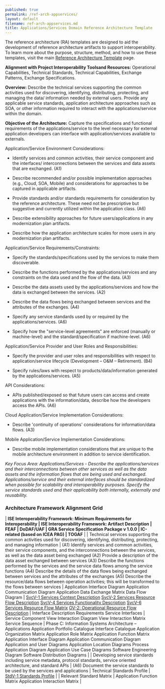 ```yaml
---
published: true
permalink: /ref-arch-appservices/
layout: default
filename: ref-arch-appservices.md
title: Applications/Services Domain Reference Architecture Template
---
```


The reference architecture (RA) templates are designed to aid the development of reference architecture artifacts to support interoperability. To learn more about the purpose, structure, method, and how to use these templates, visit the main [Reference Architecture Template](/ref-arch-template) page.

**Alignment with Project Interoperability Toolsand Resources:** Operational Capabilities, Technical Standards, Technical Capabilities, Exchange Patterns, Exchange Specifications.

**Overview:** Describe the technical services supporting the common activities used for discovering, identifying, distributing, protecting, and managing the data/ information needed by external users. Provide any applicable service standards, application architecture approaches such as SOA, or other information required to interact with the applications/service within the domain.

**Objective of the Architecture:** Capture the specifications and functional requirements of the applications/service to the level necessary for external application developers can interface with application/services available to externals.

Application/Service Environment Considerations:

* Identify services and common activities, their service component and the interfaces/ interconnections between the services and data assets that are exchanged. (A1)

* Describe recommended and/or possible implementation approaches (e.g., Cloud, SOA, Mobile) and considerations for approaches to be captured in applicable artifacts.

* Provide standards and/or standards requirements for consideration by the reference architecture. These need not be prescriptive but suggestive and currently utilized within the application class. (A6)

* Describe extensibility approaches for future users/applications in any modernization plan artifacts.

* Describe how the application architecture scales for more users in any modernization plan artifacts.

Application/Service Requirements/Constraints:

* Specify the standards/specifications used by the services to make them discoverable.

* Describe the functions performed by the applications/services and any constraints on the data used and the flow of the data. (A3)

* Describe the data assets used by the applications/services and how the data is exchanged between the services. (A2)

* Describe the data flows being exchanged between services and the attributes of the exchanges. (A4)

* Specify any service standards used by or required by the applications/services. (A6)

* Specify how the "service-level agreements" are enforced (manually or machine-level) and the standard/specification if machine-level. (A6)

Application/Service Provider and User Roles and Responsibilities:

* Specify the provider and user roles and responsibilities with respect to application/service lifecycle (Development – O&M – Retirement). (B4)

* Specify rules/laws with respect to products/data/information generated by the applications/services. (A5)

API Considerations:

* APIs published/exposed so that future users can access and create applications with the information/data, describe how the developers access the APIs. (A6)

Cloud Application/Service Implementation Considerations:

* Describe 'continuity of operations' considerations for information/data flows. (A3)

Mobile Application/Service Implementation Considerations:

* Describe mobile implementation considerations that are unique to the mobile architecture environment in addition to service identification. 

*Key Focus Area: Applications/Services - Describe the applications/services and their interconnections between other services as well as the data assets and the information flows that are being used and exchanged. Applications/service and their external interfaces should be standardized when possible for scalability and interoperability purposes. Specify the service standards used and their applicability both internally, externally and reusability.*

### Architecture Framework Alignment Grid

| **ISE Interoperability Framework: Minimum Requirements for Interoperability | ISE Interoperability Framework: Artifact Description | FEAF | DoDAF/UAF | GRA Service Specification Package v 1.0.0 | IC-related (based on ICEA PAG) | TOGAF** |
| Technical services supporting the common activities used for discovering, identifying, distributing, protecting, and managing information | (A1) Identify services and common activities, their service components, and the interconnections between the services, as well as the data asset being exchanged (A2) Provide a description of the data asset exchanged between services (A3) Describe the functions performed by the services and the service data flows among the service functions (A4) Describe the details of the data flows being exchanged between services and the attributes of the exchanges (A5) Describe the resource/data flows between operation activities; this will be transformed to the flows between services | Application Interface Diagram Application Communication Diagram Application Data Exchange Matrix Data Flow Diagram | [SvcV-1 Services Context Description](http://dodcio.defense.gov/dodaf20/dodaf20_services1.aspx) [SvcV-2 Services Resource Flow Description](http://dodcio.defense.gov/dodaf20/dodaf20_services2.aspx) [SvcV-4 Services Functionality Description](http://dodcio.defense.gov/dodaf20/dodaf20_services4.aspx) [SvcV-6 Services Resource Flow Matrix](http://dodcio.defense.gov/dodaf20/dodaf20_services6.aspx) [OV-2: Operational Resource Flow Description](http://dodcio.defense.gov/dodaf20/dodaf20_ov2.aspx) | Interface Description Requirements Service Interfaces | Service Component View Interaction Diagram View Interaction Matrix Service Sequence | Phase C: Information Systems Architecture – Applications Application Portfolio Catalogue Interface Catalogue Application Organization Matrix Application Role Matrix Application Function Matrix Application Interface Diagram Application Communication Diagram Application and User Diagrams Application Location Diagrams Process Application Diagram Application Use Case Diagrams Software Engineering Diagram Software Distribution Diagrams |
| Developing service standards including service metadata, protocol standards, service oriented architecture, and standard APIs | (A6) Document the service standards to be used by the services and applications | Technical Standards Profile | [StdV-1 Standards Profile](http://dodcio.defense.gov/dodaf20/dodaf20_stdv1.aspx) | | Relevant Standard Matrix | Application Function Matrix Application Interaction Matrix |
